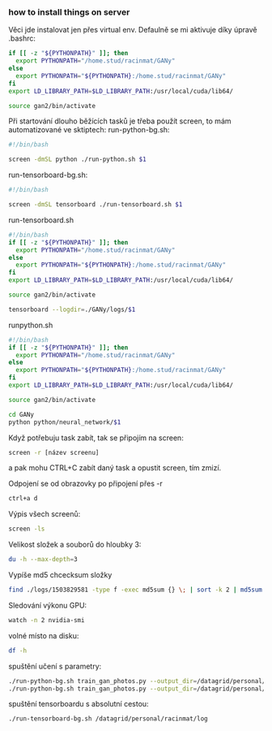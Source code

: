 ### how to install things on server
Věci jde instalovat jen přes virtual env. 
Defaulně se mi aktivuje díky úpravě .bashrc:

````bash
if [[ -z "${PYTHONPATH}" ]]; then
  export PYTHONPATH="/home.stud/racinmat/GANy"
else
  export PYTHONPATH="${PYTHONPATH}:/home.stud/racinmat/GANy"
fi
export LD_LIBRARY_PATH=$LD_LIBRARY_PATH:/usr/local/cuda/lib64/

source gan2/bin/activate
```` 

Při startování dlouho běžících tasků je třeba použít screen, to mám automatizované ve sktiptech:
run-python-bg.sh:
````bash
#!/bin/bash

screen -dmSL python ./run-python.sh $1
````

run-tensorboard-bg.sh:
````bash
#!/bin/bash

screen -dmSL tensorboard ./run-tensorboard.sh $1
````
run-tensorboard.sh
````bash
#!/bin/bash
if [[ -z "${PYTHONPATH}" ]]; then
  export PYTHONPATH="/home.stud/racinmat/GANy"
else
  export PYTHONPATH="${PYTHONPATH}:/home.stud/racinmat/GANy"
fi
export LD_LIBRARY_PATH=$LD_LIBRARY_PATH:/usr/local/cuda/lib64/

source gan2/bin/activate

tensorboard --logdir=./GANy/logs/$1
````

runpython.sh
````bash
#!/bin/bash
if [[ -z "${PYTHONPATH}" ]]; then
  export PYTHONPATH="/home.stud/racinmat/GANy"
else
  export PYTHONPATH="${PYTHONPATH}:/home.stud/racinmat/GANy"
fi
export LD_LIBRARY_PATH=$LD_LIBRARY_PATH:/usr/local/cuda/lib64/

source gan2/bin/activate

cd GANy
python python/neural_network/$1
````

Když potřebuju task zabít, tak se připojím na screen:
````bash
screen -r [název screenu]
````
a pak mohu CTRL+C zabít daný task a opustit screen, tím zmizí.

Odpojení se od obrazovky po připojení přes -r
````bash
ctrl+a d
````


Výpis všech screenů:
````bash
screen -ls
````

Velikost složek a souborů do hloubky 3:
````bash
du -h --max-depth=3
````


Vypíše md5 chcecksum složky
````bash
find ./logs/1503829581 -type f -exec md5sum {} \; | sort -k 2 | md5sum

````

Sledování výkonu GPU:
````bash
watch -n 2 nvidia-smi
````

volné místo na disku:
````bash
df -h
````

spuštění učení s parametry:
````bash
./run-python-bg.sh train_gan_photos.py --output_dir=/datagrid/personal/racinmat --type=dropouts
./run-python-bg.sh train_gan_photos.py --output_dir=/datagrid/personal/racinmat --type=dropouts --l1_ratio=50 --epoch=600
````


spuštění tensorboardu s absolutní cestou:
````bash
./run-tensorboard-bg.sh /datagrid/personal/racinmat/log
````